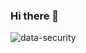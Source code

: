 ### Hi there 👋
![data-security](https://github.com/jatinray99/jatinray99/assets/97835550/6ea8f2df-9f09-4c92-8e97-7b718574a970)


<!--
**jatinray99/jatinray99** is a ✨ _special_ ✨ repository because its `README.md` (this file) appears on your GitHub profile.

Here are some ideas to get you started:

- 🔭 I’m currently working on ...
- 🌱 I’m currently learning ...
- 👯 I’m looking to collaborate on ...
- 🤔 I’m looking for help with ...
- 💬 Ask me about ...
- 📫 How to reach me: ...
- 😄 Pronouns: ...
- ⚡ Fun fact: ...
-->
